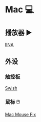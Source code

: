 # Mac 💻

## 播放器 ▶️

[IINA](https://iina.io/)

## 外设

### 触控板

[Swish](https://highlyopinionated.co/swish/)

### 鼠标 🖱️

[Mac Mouse Fix](https://macmousefix.com/)